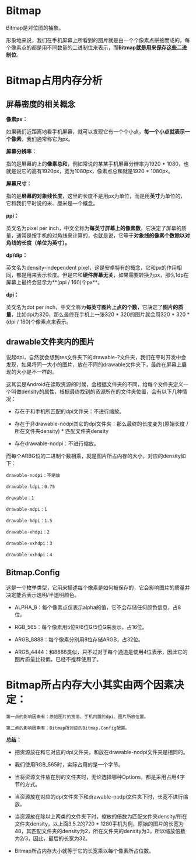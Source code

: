 # Bitmap
Bitmap是对位图的抽象。

形象地来说，我们在手机屏幕上所看到的图片就是由一个个像素点拼接而成的，每个像素点的都是用不同数量的二进制位来表示，而**Bitmap就是用来保存这些二进制位**。

# Bitmap占用内存分析
## 屏幕密度的相关概念
**像素px：**

如果我们近距离地看手机屏幕，就可以发现它有一个个小点，**每一个小点就表示一个像素**，我们通常称它为px。

**屏幕分辨率：**

指的是屏幕的上的**像素总和**，例如常说的某某手机屏幕分辨率为1920 * 1080，也就是说它的高有1920px，宽为1080px，像素点总和就是1920 * 1080px。

**屏幕尺寸：**

指的是**屏幕的对象线长度**，这里的长度不是用px为单位，而是用**英寸**为单位的，它和我们平时说的米、厘米是一个概念。

**ppi：**

英文名为pixel per inch，中文全称为**每英寸屏幕上的像素数**，它决定了屏幕的质量，通常是按手机的对角线来计算的，也就是说，它等于**对象线的像素个数除以对角线的长度（单位为英寸）。**

**dp/dip：**

英文名为density-independent pixel，这是安卓特有的概念，它和px的作用相同，都是用来表示长度。但是它和**硬件屏幕无关**，如果需要转换为px，那么1dp在屏幕上最终会显示为**(ppi / 160)个px**。

**dpi：**

英文名为dot per inch，中文全称为**每英寸图片上点的个数**，它决定了**图片的质量**，比如dpi为320，那么最终在手机上一张320 * 320的图片就会用320 * 320 * (dpi / 160)个像素点来表示。

## drawable文件夹内的图片
说起dpi，自然就会想到res文件夹下的drawable-?文件夹，我们在平时开发中会发现，如果将同一大小的图片，放在不同的drawable文件夹下，最终在屏幕上展现的大小是不一样的。

这其实是Android在读取资源的时候，会根据文件夹的不同，给每个文件夹定义一个叫做density的属性，根据最终找到的资源所在的文件夹位置，会有以下几种情况：

- 存在于和手机所匹配的dpi文件夹：不进行缩放。

- 存在于非drawable-nodpi其它的dpi文件夹：那么最终的长度变为(原始长度 / 所在文件夹density) * 匹配文件夹density

- 存在drawable-nodpi：不进行缩放。

而每个ARBG位的二进制个数相乘，就是图片所占内存的大小，对应的density如下：
```
drawable-nodpi：不缩放

drawable-ldpi：0.75

drawable：1

drawable-mdpi：1

drawable-hdpi：1.5

drawable-xhdpi：2

drawable-xxhdpi：3

drawable-xxhdpi：4
```

## Bitmap.Config
这是一个枚举类型，它用来描述每个像素是如何被保存的，它会影响图片的质量并决定能否表示透明/半透明颜色。

- ALPHA_8：每个像素点仅表示alpha的值，它不会存储任何颜色信息，占8位。

- RGB_565：每个像素用5位R/6位G/5位G来表示，占16位。

- ARGB_8888：每个像素分别用8位存储ARGB，占32位。

- ARGB_4444：和8888类似，只不过对于每个通道是使用4位表示，因此它的图片质量比较低，已经不推荐使用了。


# Bitmap所占内存大小其实由两个因素决定：

    第一点的影响因素有：原始图片的宽高、手机内置的dpi、图片所放位置。

    第二点的影响因素有：Bitmap所对应的Bitmap.Config配置。

**总结：**

- 把资源放在和它对应的dpi文件夹，和放在drawable-nodpi文件夹是相同的。

- 我们使用RGB_565时，实际占用的是一个字节。

- 当将资源文件放在别的文件夹时，无论选择哪种Options，都是采用占用4字节的方式。

- 当资源放在对应的dpi文件夹下和drawable-nodpi文件夹下时，长宽不进行缩放。

- 当资源放在除以上两类的文件夹下时，缩放的倍数为匹配文件夹density/所在文件夹density，以上面3.5.2的720 * 1280手机为例，原始的图片的长宽为48，其匹配文件夹的density为2，所在文件夹的density为3，所以缩放倍数为2/3，因此，最后的长宽为32。

- Bitmap所占内存大小就等于它的长宽乘以每个像素所占位数。



